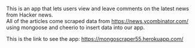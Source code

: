 This is an app that lets users view and leave comments on the latest news from Hacker news.   
All of the articles come scraped data from https://news.ycombinator.com/ using mongoose and cheerio to insert data into our app.   

This is the link to see the app:  https://mongoscraper55.herokuapp.com/

